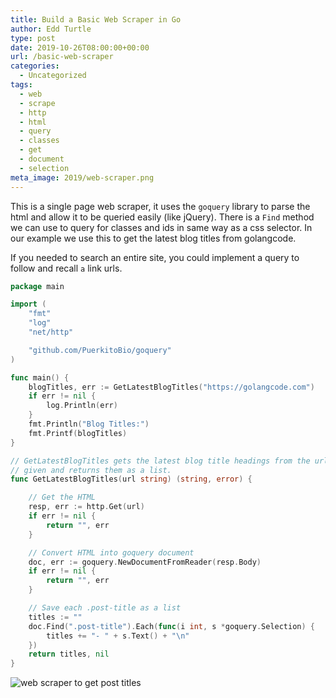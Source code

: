 ```yaml
---
title: Build a Basic Web Scraper in Go
author: Edd Turtle
type: post
date: 2019-10-26T08:00:00+00:00
url: /basic-web-scraper
categories:
  - Uncategorized
tags:
  - web
  - scrape
  - http
  - html
  - query
  - classes
  - get
  - document
  - selection
meta_image: 2019/web-scraper.png
---
```


This is a single page web scraper, it uses the `goquery` library to parse the html and allow it to be queried easily (like jQuery). There is a `Find` method we can use to query for classes and ids in same way as a css selector. In our example we use this to get the latest blog titles from golangcode.

If you needed to search an entire site, you could implement a query to follow and recall `a` link urls.

```go
package main

import (
	"fmt"
	"log"
	"net/http"

	"github.com/PuerkitoBio/goquery"
)

func main() {
	blogTitles, err := GetLatestBlogTitles("https://golangcode.com")
	if err != nil {
		log.Println(err)
	}
	fmt.Println("Blog Titles:")
	fmt.Printf(blogTitles)
}

// GetLatestBlogTitles gets the latest blog title headings from the url
// given and returns them as a list.
func GetLatestBlogTitles(url string) (string, error) {

	// Get the HTML
	resp, err := http.Get(url)
	if err != nil {
		return "", err
	}

	// Convert HTML into goquery document
	doc, err := goquery.NewDocumentFromReader(resp.Body)
	if err != nil {
		return "", err
	}

	// Save each .post-title as a list
	titles := ""
	doc.Find(".post-title").Each(func(i int, s *goquery.Selection) {
		titles += "- " + s.Text() + "\n"
	})
	return titles, nil
}
```

![web scraper to get post titles](/img/2019/web-scraper.png)